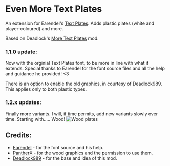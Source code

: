 # Even More Text Plates

An extension for Earendel's [Text Plates](https://mods.factorio.com/mod/textplates/). Adds plastic plates (white and player-coloured) and more.

Based on Deadlock's [More Text Plates](https://mods.factorio.com/mod/DeadlockMoreTextPlates/) mod.

### 1.1.0 update:
Now with the orginial Text Plates font, to be more in line with what it extends. Special thanks to Earendel for the font source files and all the help and guidance he provided! <3

There is an option to enable the old graphics, in courtesy of Deadlock989. This applies only to both plastic types.

### 1.2.x updates:
Finally more variants. I will, if time permits, add new variants slowly over time. Starting with..... Wood!
![Wood plates](https://raw.githubusercontent.com/ZengineerIO/factorio-evenmoretextplates/master/EvenMoreTextPlates/texplates_wood_update.png)

## Credits:

- [Earendel](https://mods.factorio.com/user/Earendel/) - for the font source and his help.
- [PantherX](https://mods.factorio.com/user/PantherX) - for the wood graphics and the permission to use them.
- [Deadlock989](https://mods.factorio.com/user/Deadlock989/) - for the base and idea of this mod.
